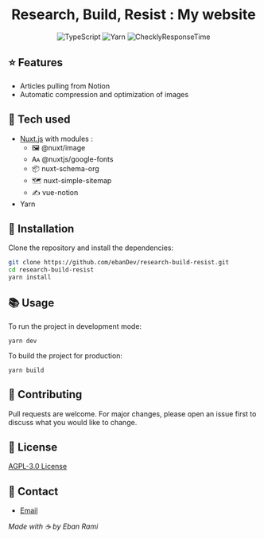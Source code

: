 <div align="center">

# Research, Build, Resist : My website

</div>

<div align="center">

![TypeScript](https://img.shields.io/badge/-TypeScript-007ACC?style=for-the-badge&logo=typescript&logoColor=white)
![Yarn](https://img.shields.io/badge/-Yarn-2C8EBB?style=for-the-badge&logo=yarn&logoColor=white)
![ChecklyResponseTime](https://api.checklyhq.com/v1/badges/checks/29d52d2a-ba63-4be4-abb2-1676d0d6517f?style=flat&theme=default)

</div>

## ⭐ Features

- Articles pulling from Notion
- Automatic compression and optimization of images

## 🔧 Tech used

- [Nuxt.js](https://nuxtjs.org/) with modules :
    - 🖼️ @nuxt/image
    - 🗛 @nuxtjs/google-fonts
    - 📦 nuxt-schema-org
    - 🗺️ nuxt-simple-sitemap
    - ✍️ vue-notion
- Yarn

## 🚀 Installation

Clone the repository and install the dependencies:

```bash
git clone https://github.com/ebanDev/research-build-resist.git
cd research-build-resist
yarn install
```

## 📚 Usage

To run the project in development mode:

```
yarn dev
```

To build the project for production:

```
yarn build
```

## 🤝 Contributing

Pull requests are welcome. For major changes, please open an issue first to discuss what you would like to change.

## 📜 License

[AGPL-3.0 License](https://choosealicense.com/licenses/agpl-3.0/)

## 📧 Contact

- [Email](mailto:contact@eban.eu.org)

_Made with ☕ by Eban Rami_

